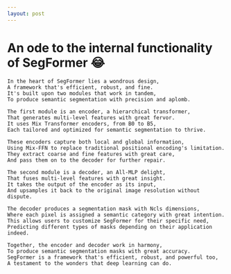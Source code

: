 ```yaml
---
layout: post
---
```

# An ode to the internal functionality of SegFormer :joy:

    In the heart of SegFormer lies a wondrous design,  
    A framework that's efficient, robust, and fine.  
    It's built upon two modules that work in tandem,  
    To produce semantic segmentation with precision and aplomb.  

    The first module is an encoder, a hierarchical transformer,
    That generates multi-level features with great fervor.
    It uses Mix Transformer encoders, from B0 to B5,
    Each tailored and optimized for semantic segmentation to thrive.

    These encoders capture both local and global information,
    Using Mix-FFN to replace traditional positional encoding's limitation.
    They extract coarse and fine features with great care,
    And pass them on to the decoder for further repair.

    The second module is a decoder, an All-MLP delight,
    That fuses multi-level features with great insight.
    It takes the output of the encoder as its input,
    And upsamples it back to the original image resolution without dispute.

    The decoder produces a segmentation mask with Ncls dimensions,
    Where each pixel is assigned a semantic category with great intention.
    This allows users to customize SegFormer for their specific need,
    Predicting different types of masks depending on their application indeed.

    Together, the encoder and decoder work in harmony,
    To produce semantic segmentation masks with great accuracy.
    SegFormer is a framework that's efficient, robust, and powerful too,
    A testament to the wonders that deep learning can do.
